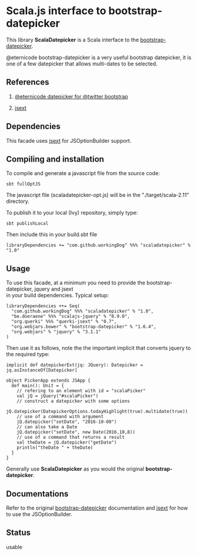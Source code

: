 # Scala.js interface to bootstrap-datepicker

This library **ScalaDatepicker** is a Scala interface to the [bootstrap-datepicker](https://github.com/eternicode/bootstrap-datepicker).

@eternicode bootstrap-datepicker is a very useful bootstrap datepicker, it is one of a few datepicker that allows multi-dates to be selected.

## References
 
1) [@eternicode datepicker for @twitter bootstrap](https://github.com/eternicode/bootstrap-datepicker)

2) [jsext](https://github.com/jducoeur/jsext)

## Dependencies

This facade uses [jsext](https://github.com/jducoeur/jsext) for JSOptionBuilder support.

## Compiling and installation 

To compile and generate a javascript file from the source code:

    sbt fullOptJS 

The javascript file (scaladatepicker-opt.js) will be in the "./target/scala-2.11" directory.

To publish it to your local (Ivy) repository, simply type:

    sbt publishLocal
    
Then include this in your build.sbt file

    libraryDependencies += "com.github.workingDog" %%% "scaladatepicker" % "1.0"

## Usage

To use this facade, at a minimum you need to provide the bootstrap-datepicker, jquery and jsext  
in your build dependencies. Typical setup:

    libraryDependencies ++= Seq(
      "com.github.workingDog" %%% "scaladatepicker" % "1.0",
      "be.doeraene" %%% "scalajs-jquery" % "0.9.0",
      "org.querki" %%% "querki-jsext" % "0.7",
      "org.webjars.bower" % "bootstrap-datepicker" % "1.6.4",   
      "org.webjars" % "jquery" % "3.1.1"      
    )

Then use it as follows, note the the important implicit that converts jquery to the required type: 

    implicit def datepickerExt(jq: JQuery): Datepicker = jq.asInstanceOf[Datepicker]

    object PickerApp extends JSApp {
      def main(): Unit = {
        // refering to an element with id = "scalaPicker"
        val jQ = jQuery("#scalaPicker")
        // construct a datepicker with some options
        jQ.datepicker(DatepickerOptions.todayHighlight(true).multidate(true))
        // use of a command with argument
        jQ.datepicker("setDate", "2016-10-08")
        // can also take a Date 
        jQ.datepicker("setDate", new Date(2016,10,8))
        // use of a command that returns a result
        val theDate = jQ.datepicker("getDate")
        println("theDate " + theDate)
      }
    }

Generally use **ScalaDatepicker** as you would the original **bootstrap-datepicker**.

## Documentations

Refer to the original [bootstrap-datepicker](https://bootstrap-datepicker.readthedocs.io/en/stable/) documentation and 
[jsext](https://github.com/jducoeur/jsext) for how to use the JSOptionBuilder.

## Status

usable

